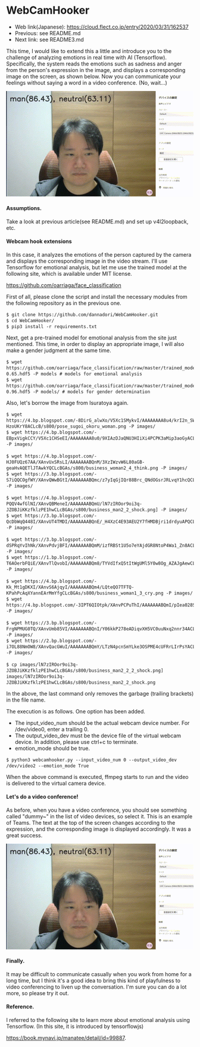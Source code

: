 # WebCamHooker
- Web link(Japanese): https://cloud.flect.co.jp/entry/2020/03/31/162537
- Previous: see README.md
- Next link: see README3.md


This time, I would like to extend this a little and introduce you to the challenge of analyzing emotions in real time with AI (Tensorflow).
Specifically, the system reads the emotions such as sadness and anger from the person's expression in the image, and displays a corresponding image on the screen, as shown below. Now you can communicate your feelings without saying a word in a video conference. (No, wait...)

<p align="center">
<img src="./doc/out2.gif" width="800" />
</p>


#### Assumptions.
Take a look at previous article(see README.md) and set up v4l2loopback, etc.

#### Webcam hook extensions
In this case, it analyzes the emotions of the person captured by the camera and displays the corresponding image in the video stream.
I'll use Tensorflow for emotional analysis, but let me use the trained model at the following site, which is available under MIT license.

https://github.com/oarriaga/face_classification

First of all, please clone the script and install the necessary modules from the following repository as in the previous one.

```
$ git clone https://github.com/dannadori/WebCamHooker.git
$ cd WebCamHooker/
$ pip3 install -r requirements.txt
```


Next, get a pre-trained model for emotional analysis from the site just mentioned.
This time, in order to display an appropriate image, I will also make a gender judgment at the same time.
```
$ wget https://github.com/oarriaga/face_classification/raw/master/trained_models/emotion_models/fer2013_mini_XCEPTION.110-0.65.hdf5 -P models # models for emotional analysis
$ wget https://github.com/oarriaga/face_classification/raw/master/trained_models/gender_models/simple_CNN.81-0.96.hdf5 -P models/ # models for gender determination
```

Also, let's borrow the image from Isuratoya again.
```
$ wget https://4.bp.blogspot.com/-8DirG_alwXo/V5Xc1SMykvI/AAAAAAAA8u4/krI2n_SWimUBGEyMWCw5kZZ-HzoUKrY8ACLcB/s800/pose_sugoi_okoru_woman.png -P images/
$ wget https://4.bp.blogspot.com/-EBpxVigkCCY/V5Xc1CHSeEI/AAAAAAAA8u0/9XIAzDJaQNU3HIiXi4PCPK3aMip3aoGyACLcB/s800/pose_sugoi_okoru_man.png -P images/

$ wget https://4.bp.blogspot.com/-HJ0FUQz67AA/XAnvUxSRsLI/AAAAAAABQnM/3XzIWzvW6L80aGB-geaHvAQETlJTAwkYQCLcBGAs/s800/business_woman2_4_think.png -P images/
$ wget https://3.bp.blogspot.com/-S7iQQCOgfWY/XAnvQWwBGtI/AAAAAAABQmc/z7yIqGjIQr88Brc_QNdOGsrJRLvqY1hcQCLcBGAs/s800/business_man2_4_think.png -P images/

$ wget https://4.bp.blogspot.com/-PQQV4wfGlNI/XAnvQBMeneI/AAAAAAABQmU/lN7zIROor9oi3q-JZOBJiKKzfklzPE1hwCLcBGAs/s800/business_man2_2_shock.png] -P images/
$ wget https://3.bp.blogspot.com/-QcDbWqQ448I/XAnvUT4TMDI/AAAAAAABQnE/_H4XzC4E93AEU2Y7fHMDBjri1drdyuAPQCLcBGAs/s800/business_woman2_2_shock.png -P images/

$ wget https://3.bp.blogspot.com/-dSPRqYvIhNk/XAnvPdvjBFI/AAAAAAABQmM/izfRBSt1U5o7eYAjdGR8NtoP4Wa1_Zn8ACLcBGAs/s800/business_man1_4_laugh.png -P images/
$ wget https://1.bp.blogspot.com/-T6AOerbFQiE/XAnvTlQvobI/AAAAAAABQm8/TYVdIfxQ5tItWgUMl5Y0w8Og_AZAJgAewCLcBGAs/s800/business_woman1_4_laugh.png -P images/

$ wget https://4.bp.blogspot.com/-Kk_Mt1gDKXI/XAnvS6AjqyI/AAAAAAABQm4/LQteQO7TFTQ-KPahPcAqXYannEArMmYfgCLcBGAs/s800/business_woman1_3_cry.png -P images/
$ wget https://4.bp.blogspot.com/-3IPT6QIOtpk/XAnvPCPuThI/AAAAAAABQmI/pIea028SBzwhwqysO49pk4NAvoqms3zxgCLcBGAs/s800/business_man1_3_cry.png -P images/

$ wget https://3.bp.blogspot.com/-FrgNPMUG0TQ/XAnvUmb85VI/AAAAAAABQnI/Y06kkP278eADiqvXH5VC0uuNxq2nnr34ACLcBGAs/s800/business_woman2_3_surprise.png -P images/
$ wget https://2.bp.blogspot.com/-i7OL88NmOW8/XAnvQacGWuI/AAAAAAABQmY/LTzN4pcnSmYLke3OSPME4cUFRrLIrPsYACLcBGAs/s800/business_man2_3_surprise.png -P images/

$ cp images/lN7zIROor9oi3q-JZOBJiKKzfklzPE1hwCLcBGAs/s800/business_man2_2_2_shock.png] images/lN7zIROor9oi3q-JZOBJiKKzfklzPE1hwCLcBGAs/s800/business_man2_2_shock.png
```

In the above, the last command only removes the garbage (trailing brackets) in the file name.


The execution is as follows. One option has been added.

- The input_video_num should be the actual webcam device number. For /dev/video0, enter a trailing 0.
- The output_video_dev must be the device file of the virtual webcam device.
In addition, please use ctrl+c to terminate.
- emotion_mode should be true.

```
$ python3 webcamhooker.py --input_video_num 0 --output_video_dev /dev/video2 --emotion_mode True
```

When the above command is executed, ffmpeg starts to run and the video is delivered to the virtual camera device.

#### Let's do a video conference!
As before, when you have a video conference, you should see something called "dummy~" in the list of video devices, so select it.
This is an example of Teams. The text at the top of the screen changes according to the expression, and the corresponding image is displayed accordingly. It was a great success.

<p align="center">
<img src="./doc/out2.gif" width="800" />
</p>


#### Finally.
It may be difficult to communicate casually when you work from home for a long time, but I think it's a good idea to bring this kind of playfulness to video conferencing to liven up the conversation.
I'm sure you can do a lot more, so please try it out.


#### Reference.
I referred to the following site to learn more about emotional analysis using Tensorflow.
(In this site, it is introduced by tensorflowjs)

https://book.mynavi.jp/manatee/detail/id=99887.

